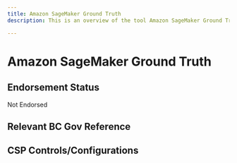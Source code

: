 ```yaml
---
title: Amazon SageMaker Ground Truth
description: This is an overview of the tool Amazon SageMaker Ground Truth, and its current status  within BC Gov.

---
```

<!---
Note: this is a generated file.  You should not edit it directly.  Please check https://github.com/bcgov/cloud-pathfinder for details.
-->
# Amazon SageMaker Ground Truth



## Endorsement Status
Not Endorsed

## Relevant BC Gov Reference


## CSP Controls/Configurations
